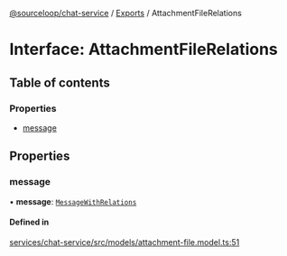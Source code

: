 [@sourceloop/chat-service](../README.md) / [Exports](../modules.md) / AttachmentFileRelations

# Interface: AttachmentFileRelations

## Table of contents

### Properties

- [message](AttachmentFileRelations.md#message)

## Properties

### message

• **message**: [`MessageWithRelations`](../modules.md#messagewithrelations)

#### Defined in

[services/chat-service/src/models/attachment-file.model.ts:51](https://github.com/sourcefuse/loopback4-microservice-catalog/blob/089fc2dc0/services/chat-service/src/models/attachment-file.model.ts#L51)
